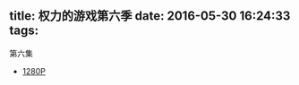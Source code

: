 title: 权力的游戏第六季
date: 2016-05-30 16:24:33
tags:
---

第六集

* [1280P](http://pan.baidu.com/s/1mhIFbxI)